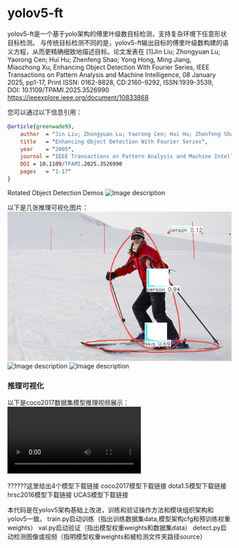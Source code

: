 # yolov5-ft
 yolov5-ft是一个基于yolo架构的傅里叶级数目标检测，支持复杂环境下任意形状目标检测。
与传统目标检测不同的是，yolov5-ft输出目标的傅里叶级数构建的语义方程，从而更精确细致地描述目标。论文发表在
[1]Jin Liu; Zhongyuan Lu; Yaorong Cen; Hui Hu; Zhenfeng Shao; Yong Hong, Ming Jiang, Miaozhong Xu, Enhancing Object Detection With Fourier Series, IEEE Transactions on Pattern Analysis and Machine Intelligence, 08 January 2025, pp1-17, Print ISSN: 0162-8828, CD:2160-9292, ISSN:1939-3539, DOI: 10.1109/TPAMI.2025.3526990
https://ieeexplore.ieee.org/document/10833868

您可以通过以下信息引用：
```bibtex
@article{greenwade93,
    author  = "Jin Liu; Zhongyuan Lu; Yaorong Cen; Hui Hu; Zhenfeng Shao; Yong Hong, Ming Jiang, Miaozhong Xu",
    title   = "Enhancing Object Detection With Fourier Series",
    year    = "2005",
    journal = "IEEE Transactions on Pattern Analysis and Machine Intelligence",
    DOI = 10.1109/TPAMI.2025.3526990
    pages   = "1-17"
}
```

Rotated Object Detection Demos
![Image description](demos/dota1.5/1706_P1090_1_0.jpg)

以下是几张推理可视化图片：
![Image description](demos/000000000785.jpg)
![Image description](https://example.com/path/to/image2.png)
![Image description](https://example.com/path/to/image3.png)

### 推理可视化
以下是coco2017数据集模型推理视频展示：
![推理视频1](demos/videos/road-cars-s.mp4)


??????这里给出4个模型下载链接
coco2017模型下载链接
dota1.5模型下载链接
hrsc2016模型下载链接
UCAS模型下载链接

本代码是在yolov5架构基础上改进，训练和验证操作方法和模块组织架构和yolov5一致。
train.py启动训练（指出训练数据集data,模型架构cfg和预训练权重weights）
val.py启动验证（指出模型权重weights和数据集data）
detect.py启动检测图像或视频（指明模型权重weights和被检测文件夹路径source）
